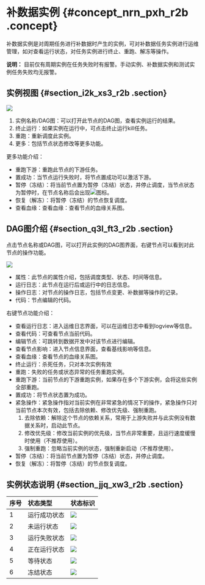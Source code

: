 # 补数据实例 {#concept_nrn_pxh_r2b .concept}

补数据实例是对周期任务进行补数据时产生的实例，可对补数据任务实例进行运维管理，如对查看运行状态，对任务实例进行终止、重跑、解冻等操作。

**说明：** 目前仅有周期实例在任务失败时有报警。手动实例、补数据实例和测试实例任务失败均无报警。

## 实例视图 {#section_i2k_xs3_r2b .section}

![](http://static-aliyun-doc.oss-cn-hangzhou.aliyuncs.com/assets/img/16361/15396566588837_zh-CN.jpg)

1.  实例名称/DAG图：可以打开此节点的DAG图，查看实例运行的结果。
2.  终止运行：如果实例在运行中，可点击终止运行kill任务。
3.  重跑：重新调度此实例。
4.  更多：包括节点状态修改等更多功能。

更多功能介绍：

-   重跑下游：重跑此节点的下游任务。
-   置成功：当节点运行失败时，将节点置成功可以激活下游。
-   暂停（冻结）：将当前节点置为暂停（冻结）状态，并停止调度，当节点状态为暂停时，在节点名称后会出现![](http://static-aliyun-doc.oss-cn-hangzhou.aliyuncs.com/assets/img/16361/15396566588856_zh-CN.png)图标。
-   恢复（解冻）：将暂停（冻结）的节点恢复调度。
-   查看血缘：查看血缘：查看节点的血缘关系图。

## DAG图介绍 {#section_q3l_ft3_r2b .section}

点击节点名称或DAG图，可以打开此实例的DAG图界面，右键节点可以看到对此节点的操作功能。

![](http://static-aliyun-doc.oss-cn-hangzhou.aliyuncs.com/assets/img/16361/15396566588837_zh-CN.jpg)

-   属性：此节点的属性介绍，包括调度类型、状态、时间等信息。
-   运行日志：此节点在运行后或运行中的日志信息。
-   操作日志：对节点的操作日志，包括节点变更、补数据等操作的记录。
-   代码：节点编辑的代码。

右键节点功能介绍：

-   查看运行日志：进入运维日志界面，可以在运维日志中看到logview等信息。
-   查看代码：可查看节点当前代码。
-   编辑节点：可跳转到数据开发中对该节点进行编辑。
-   查看节点影响：进入节点信息界面，查看基线影响等信息。
-   查看血缘：查看节点的血缘关系图。
-   终止运行：杀死任务，只对本次实例有效
-   重跑：失败的任务或状态异常的任务重跑实例。
-   重跑下游：当前节点的下游重跑实例，如果存在多个下游实例，会将这些实例全部重跑。
-   置成功：将节点状态置为成功。
-   紧急操作：紧急操作指对当前实例在非常紧急的情况下的操作，紧急操作只对当前节点本次有效，包括去除依赖、修改优先级、强制重跑。
    1.  去除依赖：解除这个节点的依赖关系，常用于上游失败并与此实例没有数据关系时，启动此节点。
    2.  修改优先级：修改当前实例的优先级，当节点非常重要，且运行速度缓慢时使用（不推荐使用）。
    3.  强制重跑：忽略当前实例的状态，强制重新启动（不推荐使用）。
-   暂停（冻结）：将当前节点置为暂停（冻结）状态，并停止调度。
-   恢复（解冻）：将暂停（冻结）的节点恢复调度。

## 实例状态说明 {#section_jjq_xw3_r2b .section}

|序号|状态类型|状态标识|
|:-|:---|:---|
|1|运行成功状态|![](http://static-aliyun-doc.oss-cn-hangzhou.aliyuncs.com/assets/img/16359/15396566588784_zh-CN.png)|
|2|未运行状态|![](http://static-aliyun-doc.oss-cn-hangzhou.aliyuncs.com/assets/img/16359/15396566588785_zh-CN.png)|
|3|运行失败状态|![](http://static-aliyun-doc.oss-cn-hangzhou.aliyuncs.com/assets/img/16359/15396566598786_zh-CN.png)|
|4|正在运行状态|![](http://static-aliyun-doc.oss-cn-hangzhou.aliyuncs.com/assets/img/16359/15396566598787_zh-CN.png)|
|5|等待状态|![](http://static-aliyun-doc.oss-cn-hangzhou.aliyuncs.com/assets/img/16359/15396566598788_zh-CN.png)|
|6|冻结状态|![](http://static-aliyun-doc.oss-cn-hangzhou.aliyuncs.com/assets/img/16359/15396566598789_zh-CN.png)|


